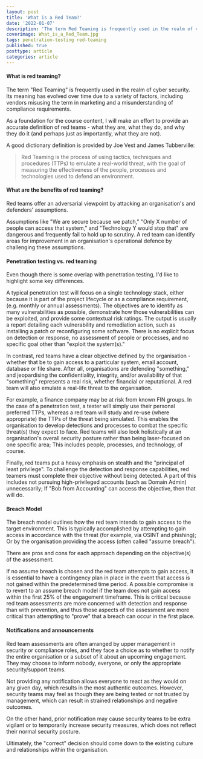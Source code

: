 ```yaml
---
layout: post
title: 'What is a Red Team?'
date: '2022-01-07'
description: 'The term Red Teaming is frequently used in the realm of cyber security. Its meaning has evolved over time due to a variety of factors, including vendors misusing the term in marketing. As a foundation for the course content, I will make an effort to provide an accurate definition of red teams - what they are, what they do, and why they do it.'
coverimage: What_is_a_Red_Team.jpg
tags: penetration-testing red-teaming
published: true
posttype: article
categories: article
---
```


#### What is red teaming?
The term "Red Teaming" is frequently used in the realm of cyber security. Its meaning has evolved over time due to a variety of factors, including vendors misusing the term in marketing and a misunderstanding of compliance requirements. 

As a foundation for the course content, I will make an effort to provide an accurate definition of red teams - what they are, what they do, and why they do it (and perhaps just as importantly, what they are not). 

A good dictionary definition is provided by Joe Vest and James Tubberville:

> Red Teaming is the process of using tactics, techniques and procedures (TTPs) to emulate a real-world threat, with the goal of measuring the effectiveness of the people, processes and technologies used to defend an environment.

#### What are the benefits of red teaming?
Red teams offer an adversarial viewpoint by attacking an organisation's and defenders' assumptions. 

Assumptions like "We are secure because we patch," "Only X number of people can access that system," and "Technology Y would stop that" are dangerous and frequently fail to hold up to scrutiny. A red team can identify areas for improvement in an organisation's operational defence by challenging these assumptions.

#### Penetration testing vs. red teaming

Even though there is some overlap with penetration testing, I'd like to highlight some key differences.

A typical penetration test will focus on a single technology stack, either because it is part of the project lifecycle or as a compliance requirement, (e.g. monthly or annual assessments). The objectives are to identify as many vulnerabilities as possible, demonstrate how those vulnerabilities can be exploited, and provide some contextual risk ratings. The output is usually a report detailing each vulnerability and remediation action, such as installing a patch or reconfiguring some software. There is no explicit focus on detection or response, no assessment of people or processes, and no specific goal other than "exploit the system(s)."

In contrast, red teams have a clear objective defined by the organisation - whether that be to gain access to a particular system, email account, database or file share. After all, organisations are defending "something," and jeopardising the confidentiality, integrity, and/or availability of that "something" represents a real risk, whether financial or reputational. A red team will also emulate a real-life threat to the organisation. 

For example, a finance company may be at risk from known FIN groups. In the case of a penetration test, a tester will simply use their personal preferred TTPs, whereas a red team will study and re-use (where appropriate) the TTPs of the threat being simulated. This enables the organisation to develop detections and processes to combat the specific threat(s) they expect to face. Red teams will also look holistically at an organisation's overall security posture rather than being laser-focused on one specific area; This includes people, processes, and technology, of course. 

Finally, red teams put a heavy emphasis on stealth and the "principal of least privilege". To challenge the detection and response capabilities, red teamers must complete their objective without being detected. A part of this includes not pursuing high-privileged accounts (such as Domain Admin) unnecessarily; If "Bob from Accounting" can access the objective, then that will do.

#### Breach Model

The breach model outlines how the red team intends to gain access to the target environment. This is typically accomplished by attempting to gain access in accordance with the threat (for example, via OSINT and phishing); Or by the organisation providing the access (often called "assume breach").

There are pros and cons for each approach depending on the objective(s) of the assessment.

If no assume breach is chosen and the red team attempts to gain access, it is essential to have a contingency plan in place in the event that access is not gained within the predetermined time period. A possible compromise is to revert to an assume breach model if the team does not gain access within the first 25% of the engagement timeframe. This is critical because red team assessments are more concerned with detection and response than with prevention, and thus those aspects of the assessment are more critical than attempting to "prove" that a breach can occur in the first place.

#### Notifications and announcements

Red team assessments are often arranged by upper management in security or compliance roles, and they face a choice as to whether to notify the entire organisation or a subset of it about an upcoming engagement. They may choose to inform nobody, everyone, or only the appropriate security/support teams.

Not providing any notification allows everyone to react as they would on any given day, which results in the most authentic outcomes. However, security teams may feel as though they are being tested or not trusted by management, which can result in strained relationships and negative outcomes.

On the other hand, prior notification may cause security teams to be extra vigilant or to temporarily increase security measures, which does not reflect their normal security posture.

Ultimately, the "correct" decision should come down to the existing culture and relationships within the organisation.